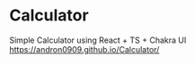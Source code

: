 # Calculator

Simple Calculator using React + TS + Chakra UI
https://andron0909.github.io/Calculator/

